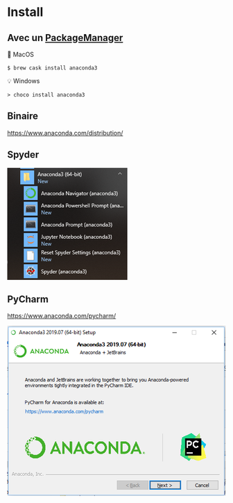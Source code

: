 # Install


## Avec un [PackageManager](https://github.com/CollegeBoreal/Tutoriels/tree/master/G.PackageManager)

:apple: MacOS

```
$ brew cask install anaconda3
```

:bulb: Windows

```
> choco install anaconda3
```



## Binaire

https://www.anaconda.com/distribution/


## Spyder

![image](images/Spyder.png)


## PyCharm

https://www.anaconda.com/pycharm/

![image](images/Install.png)

